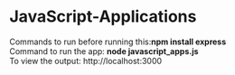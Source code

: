# JavaScript-Applications

Commands to run before running this:<b>npm install express</b> <br>
Command to run the app: <b>node javascript_apps.js</b><br>
To view the output: http://localhost:3000
